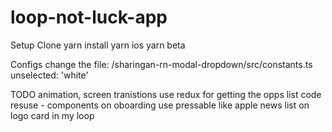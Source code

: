 # loop-not-luck-app

Setup
Clone
yarn install
yarn ios
yarn beta

Configs
change the file: /sharingan-rn-modal-dropdown/src/constants.ts
unselected: 'white'

TODO
animation, screen tranistions
use redux for getting the opps list
code resuse - components on oboarding
use pressable like apple news list on logo card in my loop
